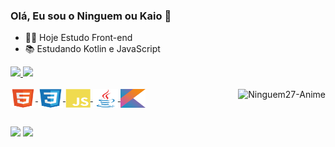 ### Olá, Eu sou o Ninguem ou Kaio :wave:

- 👨‍💻 Hoje Estudo Front-end
- 📚 Estudando Kotlin e JavaScript

<div>
  <a href="https://github.com/Ninguem27">
  <img height="170em" src="https://github-readme-stats.vercel.app/api?username=Ninguem27&show_icons=true&theme=tokyonight&include_all_commits=true&count_private=true"/>
  <img height="170em" src="https://github-readme-stats.vercel.app/api/top-langs/?username=Ninguem27&layout=compact&langs_count=7&theme=tokyonight"/>
</div>
<div style="display: inline_block"><br>
  <img align="center" alt="Ninguem27-HTML" height="30" width="40" src="https://raw.githubusercontent.com/devicons/devicon/master/icons/html5/html5-original.svg">
  <img align="center" alt="Ninguem27-CSS" height="30" width="40" src="https://raw.githubusercontent.com/devicons/devicon/master/icons/css3/css3-original.svg">
  <img align="center" alt="Ninguem27-Js" height="30" width="40" src="https://raw.githubusercontent.com/devicons/devicon/master/icons/javascript/javascript-plain.svg">
  <img align="center" alt="Ninguem27-Java" height="30" width="40" src="https://raw.githubusercontent.com/devicons/devicon/master/icons/java/java-original.svg">
  <img align="center" alt="Ninguem27-Kotlin" height="30" width="40" src="https://raw.githubusercontent.com/devicons/devicon/master/icons/kotlin/kotlin-original.svg">
  <img align="right" alt="Ninguem27-Anime" src="https://steamuserimages-a.akamaihd.net/ugc/1753561307331561734/57C98DFACD8964BA1AFB9B1A4DD15C9B897B579D/?imw=268&imh=268&ima=fit&impolicy=Letterbox&imcolor=%23000000&letterbox=true">
</div>
  
 ##
  
<div> 
  <a href = "mailto:matachancho02@gmail.com"><img src="https://img.shields.io/badge/-Gmail-%23333?style=for-the-badge&logo=gmail&logoColor=white" target="_blank"></a>
   <a href="https://instagram.com/ninguem_27of" target="_blank"><img src="https://img.shields.io/badge/-Instagram-%23E4405F?style=for-the-badge&logo=instagram&logoColor=white" target="_blank"></a>
  </div>
  
